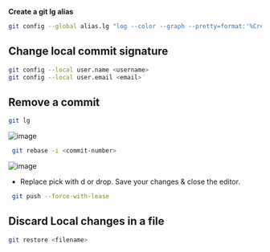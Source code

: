 **Create a git lg alias**
```bash
git config --global alias.lg "log --color --graph --pretty=format:'%Cred%h%Creset -%C(yellow)%d%Creset %s %Cgreen(%cr) %C(bold blue)<%an>%Creset' --abbrev-commit --"
```
**Change local commit signature**
----
```bash
git config --local user.name <username>
git config --local user.email <email>
```

**Remove a commit**
 ----
 ```bash
git lg 
 ```
![image](https://github.com/user-attachments/assets/233f09f1-c3ee-41a7-b2be-7ce0ed924e1c)

```bash
 git rebase -i <commit-number>
 ```
![image](https://github.com/user-attachments/assets/401da945-540c-4564-ba9d-37a5ec21f956)

- Replace pick with d or drop. Save your changes & close the editor.
```bash
 git push --force-with-lease
 ```
 
 **Discard Local changes in a file**
 ----
 ```bash
 git restore <filename>
 ```
